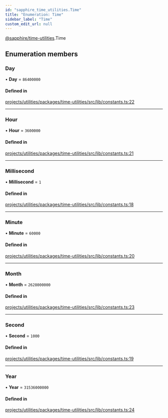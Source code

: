 ```yaml
---
id: "sapphire_time_utilities.Time"
title: "Enumeration: Time"
sidebar_label: "Time"
custom_edit_url: null
---
```


[@sapphire/time-utilities](../modules/sapphire_time_utilities).Time

## Enumeration members

### Day

• **Day** = `86400000`

#### Defined in

[projects/utilities/packages/time-utilities/src/lib/constants.ts:22](https://github.com/sapphiredev/utilities/blob/8a451b58/packages/time-utilities/src/lib/constants.ts#L22)

___

### Hour

• **Hour** = `3600000`

#### Defined in

[projects/utilities/packages/time-utilities/src/lib/constants.ts:21](https://github.com/sapphiredev/utilities/blob/8a451b58/packages/time-utilities/src/lib/constants.ts#L21)

___

### Millisecond

• **Millisecond** = `1`

#### Defined in

[projects/utilities/packages/time-utilities/src/lib/constants.ts:18](https://github.com/sapphiredev/utilities/blob/8a451b58/packages/time-utilities/src/lib/constants.ts#L18)

___

### Minute

• **Minute** = `60000`

#### Defined in

[projects/utilities/packages/time-utilities/src/lib/constants.ts:20](https://github.com/sapphiredev/utilities/blob/8a451b58/packages/time-utilities/src/lib/constants.ts#L20)

___

### Month

• **Month** = `2628000000`

#### Defined in

[projects/utilities/packages/time-utilities/src/lib/constants.ts:23](https://github.com/sapphiredev/utilities/blob/8a451b58/packages/time-utilities/src/lib/constants.ts#L23)

___

### Second

• **Second** = `1000`

#### Defined in

[projects/utilities/packages/time-utilities/src/lib/constants.ts:19](https://github.com/sapphiredev/utilities/blob/8a451b58/packages/time-utilities/src/lib/constants.ts#L19)

___

### Year

• **Year** = `31536000000`

#### Defined in

[projects/utilities/packages/time-utilities/src/lib/constants.ts:24](https://github.com/sapphiredev/utilities/blob/8a451b58/packages/time-utilities/src/lib/constants.ts#L24)
